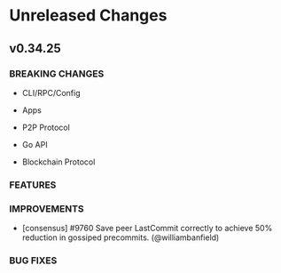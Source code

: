 # Unreleased Changes

## v0.34.25

### BREAKING CHANGES

- CLI/RPC/Config

- Apps

- P2P Protocol

- Go API

- Blockchain Protocol

### FEATURES

### IMPROVEMENTS

- [consensus] \#9760 Save peer LastCommit correctly to achieve 50% reduction in gossiped precommits. (@williambanfield)

### BUG FIXES

